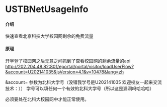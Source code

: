 # USTBNetUsageInfo

#### 介绍
快速查看北京科技大学校园网剩余的免费流量

#### 原理
开学登了校园网之后无意之间抓到了查看校园网的剩余流量的api
http://202.204.48.82:801/eportal/portal/visitor/loadUserFlow?&account=U202141035&jsVersion=4.1&v=10478&lang=zh

&account= 参数为北科大学号（没错我学号是U202141035 欢迎校友一起来交流技术：））
学号可以填任何一个有效的北科大学号（所以这是漏洞吗哈哈哈）


必须要处在北科大校园网中才能正常使用。



